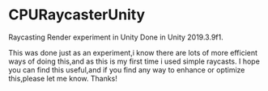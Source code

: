 # CPURaycasterUnity
 Raycasting Render experiment in Unity
 Done in Unity 2019.3.9f1.

This was done just as an experiment,i know there are lots of more efficient ways of doing this,and as this is my first time i used simple raycasts.
I hope you can find this useful,and if you find any way to enhance or optimize this,please let me know. Thanks!